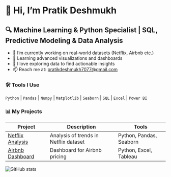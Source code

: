 # 👋 Hi, I’m Pratik Deshmukh
## 🔍 Machine Learning & Python Specialist | SQL, Predictive Modeling & Data Analysis

- 🔭 I’m currently working on real-world datasets (Netflix, Airbnb etc.)
- 🌱 Learning advanced visualizations and dashboards
- 🧠 I love exploring data to find actionable insights
- 📫 Reach me at: pratikdeshmukh7077@gmail.com

### 🛠️ Tools I Use
`Python` | `Pandas` | `Numpy` | `Matplotlib` | `Seaborn` | `SQL` | `Excel` | `Power BI`

### 📊 My Projects
| Project | Description | Tools |
|--------|-------------|-------|
| [Netflix Analysis](link) | Analysis of trends in Netflix dataset | Python, Pandas, Seaborn |
| [Airbnb Dashboard](link) | Dashboard for Airbnb pricing | Python, Excel, Tableau |

![GitHub stats](https://github-readme-stats.vercel.app/api?username=Pratik1017&show_icons=true&theme=tokyonight)
